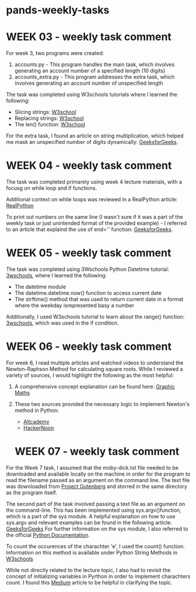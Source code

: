 # pands-weekly-tasks

 # WEEK 03 - weekly task comment
 For week 3, two programs were created: 
  1.  accounts.py - This program handles the main task, which involves generating an account number of a specified length (10 digits)
  2.  accounts_extra.py - This program addresses the extra task, which involves generating an account number of unspecified length 
 
 The task was completed using W3schools tutorials where I learned the following:
 - Slicing strings: [W3school](https://www.w3schools.com/python/python_strings_slicing.asp)
 - Replacing strings: [W3school](https://www.w3schools.com/python/python_strings_modify.asp)
 - The len() function: [W3school](https://www.w3schools.com/python/ref_func_len.asp)
 
 For the extra task, I found an article on string multiplication, which helped me mask an unspecified number of digits dynamically: [GeeksforGeeks](https://www.geeksforgeeks.org/create-multiple-copies-of-a-string-in-python-by-using-multiplication-operator/).


 # WEEK 04 - weekly task comment

The task was completed primarely using week 4 lecture materials, with a focusg on while loop and if functions.

Additional context on while loops was reviewed in a RealPython article: [RealPython](https://realpython.com/python-while-loop/)

To print out numbers on the same line (I wasn't sure if it was a part of the weekly task or just unintended format of the provided example) - I referred to an article that explaind the use of end='' function: [GeeksforGeeks](https://www.geeksforgeeks.org/gfact-50-python-end-parameter-in-print/).


 # WEEK 05 - weekly task comment

The task was completed using 3Wschools Python Datetime tutorial: [3wschools](https://www.w3schools.com/python/python_datetime.asp), where I learned the following:
   - The datetime module
   - The datetime.datetime.now() function to access current date
   - The strftime() method that was used to return current date in a format where the weekday isrepresented basy a number

Additionally, I used W3schools tutorial to learn about the range() function: [3wschools](https://www.w3schools.com/python/ref_func_range.asp), which was used in the if condition.


 # WEEK 06 - weekly task comment
For week 6, I read multiple articles and watched videos to understand the Newton-Raphson Method for calculating square roots. While I reviewed a variety of sources, I would highlight the following as the most helpful:
1) A comprehensive concept explanation can be found here: [Graphic Maths](https://graphicmaths.com/pure/numerical-methods/newton-raphson-method/)
2) These two sources provided the necessary logic to implement Newton's method in Python: 
   - [Altcademy](https://www.altcademy.com/blog/how-to-square-root-in-python/#:~:text=The%20Newton%2DRaphson%20Method,-The%20Newton%2DRaphson&text=refine%20the%20guess%3A-,Start%20with%20an%20initial%20guess%20x0%20.,smaller%20than%20a%20predefined%20threshold.)
   - [HackerNoon](https://hackernoon.com/calculating-the-square-root-of-a-number-using-the-newton-raphson-method-a-how-to-guide-yr4e32zo)


   # WEEK 07 - weekly task comment
For the Week 7 task, I assumed that the moby-dick.txt file needed to be downloaded and available locally on the machine in order for the program to read the filename passed as an argument on the command line. The text file was downloaded from 
[Project Gutenberg](https://www.gutenberg.org/ebooks/2701) and storred in the same directory as the program itself.

The second part of the task involved passing a text file as an argument on the command-line. This has been implemented using sys.argv()function, which is a part of the sys module. A helpful explanation on how to use sys.argv and relevant examples can be found in the following article: [GeeksforGeeks](https://www.geeksforgeeks.org/how-to-use-sys-argv-in-python/) For further information on the sys module, I also referred to the official [Python Documentation](https://docs.python.org/3/library/sys.html).

To count the occurences of the charachter 'e', I used the count() function.  Information on this method is available under Python String Methods in [W3schools](https://www.w3schools.com/python/python_ref_string.asp#gsc.tab=0)

While not directly related to the lecture topic, I also had to revisit the concept of initializing variables in Pyrthon in order to implement charachters count. I found this [Medium](https://medium.com/@esaiahsamuel710/python-variables-data-initialization-and-declaration-647719a470c2
) article to be helpful in clarifying the topic.

